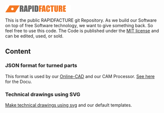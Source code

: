 
![alt text](img/logo.png "RAPIDFACTURE - CNC-turned parts online")


This is the public RAPIDFACTURE git Repository.
As we build our Software on top of free Software technology, we want to give something back. So feel free to use this code.
The Code is published under the [MIT license](https://en.wikipedia.org/wiki/MIT_License) and can be edited, used, or sold.



## Content


### JSON format for turned parts


This format is used by our [Online-CAD](https://cad.rapidfacture.com) and our CAM Processor.
[See here](turningJSON/doc.MD) for the Docu.



### Technical drawings using SVG
[Make technical drawings using svg](techDrawing/doc.MD) and our default templates.
